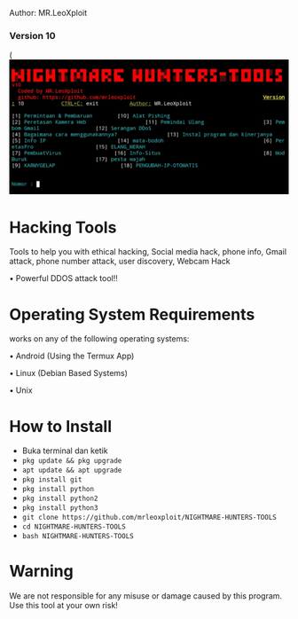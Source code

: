 Author: MR.LeoXploit
### Version 10

(![image](https://raw.githubusercontent.com/mrleoxploit/NIGHTMARE-HUNTERS-TOOLS/main/nightmarehunterstools.jpg)

# Hacking Tools
Tools to help you with ethical hacking, Social media hack, phone info, Gmail attack, phone number attack, user discovery, Webcam Hack

• Powerful DDOS attack tool!!

# Operating System Requirements
works on any of the following operating systems:

• Android (Using the Termux App)

• Linux (Debian Based Systems)

• Unix

# How to Install
* Buka terminal dan ketik
* `pkg update && pkg upgrade`
* `apt update && apt upgrade`
* `pkg install git`
* `pkg install python`
* `pkg install python2`
* `pkg install python3`
* `git clone https://github.com/mrleoxploit/NIGHTMARE-HUNTERS-TOOLS`
* `cd NIGHTMARE-HUNTERS-TOOLS`
* `bash NIGHTMARE-HUNTERS-TOOLS`


# Warning

We are not responsible for any misuse or damage caused by this program. Use this tool at your own risk!
